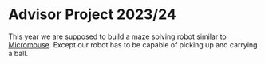 # Advisor Project 2023/24
This year we are supposed to build a maze solving robot similar to [Micromouse](https://de.wikipedia.org/wiki/Micromouse). Except our robot has to be capable of picking up and carrying a ball. 
